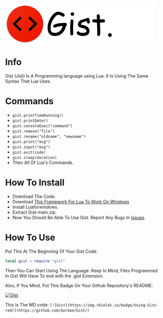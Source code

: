 ![Gist](/logo.png)



# Info
Gist (Jist) Is A Programming language using Lua. It Is Using The Same Syntax That Lua Uses.

# Commands
* `gist.printTimeRunning()`
* `gist.printDate()`
* `gist.consoleExec("command")`
* `gist.remove("file")`
* `gist.rename("oldname", "newname")`
* `gist.print("msg")`
* `gist.input("msg")`
* `gist.exit(code)`
* `gist.sleep(duration)`
* Then All Of Lua's Commands.

# How To Install
* Download The Code.
* Download [This Framework For Lua To Work On Windows](https://github.com/rjpcomputing/luaforwindows/releases/download/v5.1.5-52/LuaForWindows_v5.1.5-52.exe)
* Install Luaforwindows.
* Extract Gist-main.zip.
* Now You Should Be Able To Use Gist. Report Any Bugs In [Issues](https://github.com/Gordae/Gist/issues).

# How To Use
Put This At The Beginning Of Your Gist Code.
```lua
local gist = require "gist"
```
Then You Can Start Using The Language.
Keep In Mind, Files Programmed In Gist Will Have To end with the .gist Extension.

Also, If You Mind, Put This Badge On Your Github Repository's README:

[![Gist](https://img.shields.io/badge/Using-Gist-red)](https://github.com/Gordae/Gist/)

This Is The MD code:
`[![Gist](https://img.shields.io/badge/Using-Gist-red)](https://github.com/Gordae/Gist/)`
